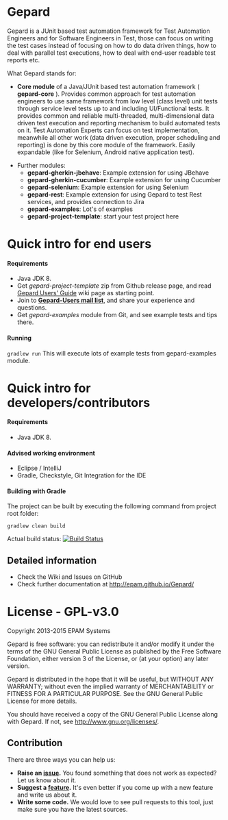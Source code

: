 Gepard
===========
Gepard is a JUnit based test automation framework for Test Automation Engineers and for Software Engineers in Test, those can focus on writing the test cases instead of focusing on how to do data driven things, how to deal with parallel test executions, how to deal with end-user readable test reports etc. 
 
What Gepard stands for:

- **Core module** of a Java/JUnit based test automation framework ( **gepard-core** ). Provides common approach for test automation engineers to use same framework from low level (class level) unit tests through service level tests up to and including UI/Functional tests.
It provides common and reliable multi-threaded, multi-dimensional data driven test execution and reporting mechanism to build automated tests on it. Test Automation Experts can focus on test implementation, meanwhile all other work (data driven execution, proper scheduling and reporting) is done by this core module of the framework. 
Easily expandable (like for Selenium, Android native application test).

* Further modules:
    * **gepard-gherkin-jbehave**: Example extension for using JBehave
    * **gepard-gherkin-cucumber**: Example extension for using Cucumber
    * **gepard-selenium**: Example extension for using Selenium
    * **gepard-rest**: Example extension for using Gepard to test Rest services, and provides connection to Jira
    * **gepard-examples**: Lot's of examples
    * **gepard-project-template**: start your test project here

# Quick intro for end users
#### Requirements
* Java JDK 8.
* Get _gepard-project-template_ zip from Github release page, and read [Gepard Users' Guide](https://github.com/epam/Gepard/wiki/Gepard-Users'-Guide) wiki page as starting point.
* Join to **[Gepard-Users mail list](https://groups.google.com/forum/#!forum/gepard-users)**, and share your experience and questions.
* Get _gepard-examples_ module from Git, and see example tests and tips there.

#### Running
`gradlew run`
This will execute lots of example tests from gepard-examples module.

# Quick intro for developers/contributors

#### Requirements
* Java JDK 8.

#### Advised working environment
* Eclipse / IntelliJ
* Gradle, Checkstyle, Git Integration for the IDE

#### Building with Gradle
The project can be built by executing the following command from project root folder:

`gradlew clean build`

Actual build status: [![Build Status](https://travis-ci.org/epam/Gepard.svg?branch=master)](https://travis-ci.org/epam/Gepard)

## Detailed information
* Check the Wiki and Issues on GitHub
* Check further documentation at http://epam.github.io/Gepard/

# License - GPL-v3.0
Copyright 2013-2015 EPAM Systems

Gepard is free software: you can redistribute it and/or modify
it under the terms of the GNU General Public License as published by
the Free Software Foundation, either version 3 of the License, or
(at your option) any later version.

Gepard is distributed in the hope that it will be useful,
but WITHOUT ANY WARRANTY; without even the implied warranty of
MERCHANTABILITY or FITNESS FOR A PARTICULAR PURPOSE.  See the
GNU General Public License for more details.

You should have received a copy of the GNU General Public License
along with Gepard. If not, see <http://www.gnu.org/licenses/>.

## Contribution

There are three ways you can help us:

* **Raise an [issue](https://github.com/epam/Gepard/issues).** You found something that does not work as expected? Let us know about it.
* **Suggest a [feature](https://groups.google.com/forum/#!forum/gepard-users).** It's even better if you come up with a new feature and write us about it.
* **Write some code.** We would love to see pull requests to this tool, just make sure you have the latest sources.
